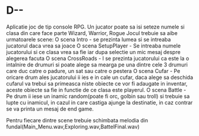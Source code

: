 # D--
Aplicatie joc de tip console RPG.
Un jucator poate sa isi seteze numele si clasa din care face parte
	Wizard, Warrior, Rogue
Jocul trebuie sa aibe urmatoarele scene:
O scena Intro - se prezinta lumea si se intreaba jucatorul daca vrea sa joace
O scena SetupPlayer - Se intreaba numele jucatorului si ce clasa vrea sa fie iar dupa selectie 
un mic mesaj despre alegerea facuta
O scena CrossRoads - I se prezinta jucatorului ca este la o intalnire de drumuri si poate alege
sa mearga pe una dintre cele 3 drumuri care duc catre o padure, un sat sau catre o pestera
O scena Cufar - Pe oricare drum ales jucatorului ii ies e in cale un cufar, daca alege sa deschida cufarul va trebui sa primeasca niste obiecte
ce vor fi adaugate in inventar, aceste obiecte sa fie in functie de ce clasa este playerul.
O scena Battle - Pe drum ii iese un inamic random(poate fi orc, golbin sau troll) si trebuie sa lupte cu inamicul,
in cazul in care castiga ajunge la destinatie, in caz contrar se va printa un mesaj de end game.

Pentru fiecare dintre scene trebuie schimbata melodia din fundal(Main_Menu.wav,Exploring.wav,BattelFinal.wav)
